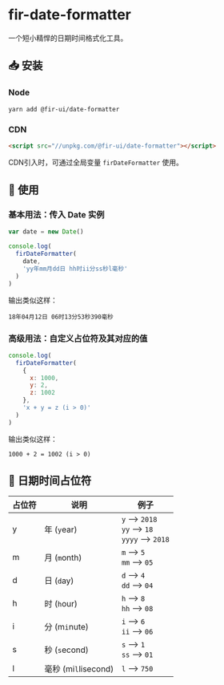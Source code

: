 # fir-date-formatter

一个短小精悍的日期时间格式化工具。

## 📥 安装

### Node
```shell
yarn add @fir-ui/date-formatter
```

### CDN

```html
<script src="//unpkg.com/@fir-ui/date-formatter"></script>
```

CDN引入时，可通过全局变量 `firDateFormatter` 使用。

## 🔧 使用

### 基本用法：传入 Date 实例

```javascript
var date = new Date()

console.log(
  firDateFormatter(
    date,
    'yy年mm月dd日 hh时ii分ss秒l毫秒'
  )
)
```

输出类似这样：

```shell
18年04月12日 06时13分53秒390毫秒
```

### 高级用法：自定义占位符及其对应的值

```javascript
console.log(
  firDateFormatter(
    {
      x: 1000,
      y: 2,
      z: 1002
    },
    'x + y = z (i > 0)'
  )
)
```

输出类似这样：

```shell
1000 + 2 = 1002 (i > 0)
```

## 🔡 日期时间占位符

占位符 | 说明                 | 例子
-------|----------------------|----------------------------------------------------------
y      | 年 (`y`ear)          | `y` --> `2018`<br />`yy` --> `18`<br />`yyyy` --> `2018`
m      | 月 (`m`onth)         | `m` --> `5`<br />`mm` --> `05`
d      | 日 (`d`ay)           | `d` --> `4`<br />`dd` --> `04`
h      | 时 (`h`our)          | `h` --> `8`<br />`hh` --> `08`
i      | 分 (m`i`nute)        | `i` --> `6`<br />`ii` --> `06`
s      | 秒 (`s`econd)        | `s` --> `1`<br />`ss` --> `01`
l      | 毫秒 (mi`l`lisecond) | `l` --> `750`
